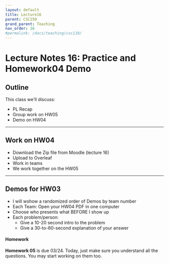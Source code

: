 ```yaml
---
layout: default
title: Lecture16
parent: CSC250
grand_parent: Teaching
nav_order: 16
#permalink: /docs/teaching/csc110/
---  
```


Lecture Notes 16: Practice and Homework04 Demo
=============================================================

  

## Outline ##


This class we'll discuss:

* PL Recap
* Group work on HW05
* Demo on HW04

 

* * *

Work on HW04
-------------------------------------

  * Download the Zip file from Moodle (lecture 16)
  * Upload to Overleaf
  * Work in teams
  * We work together on the HW05


* * *

Demos for HW03
-------------------------------------

  * I will wshow a randomized order of Demos by team number
  * Each Team: Open your HW04 PDF in one computer
  * Choose who presents what BEFORE I show up
  * Each problem/person: 
     * Give a 10-20 second intro to the problem
     * Give a 30-to-60-second explanation of your answer


#### Homework


**Homework 05** is due 03/24. Today, just make sure you understand all the questions. You may start working on them too.